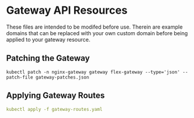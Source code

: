 # Gateway API Resources

These files are intended to be modifed before use. Therein are example
domains that can be replaced with your own custom domain before being
applied to your gateway resource.

## Patching the Gateway

```shell
kubectl patch -n nginx-gateway gateway flex-gateway --type='json' --patch-file gateway-patches.json
```

## Applying Gateway Routes

```yaml
kubectl apply -f gateway-routes.yaml
```
